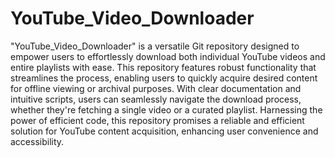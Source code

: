 # YouTube_Video_Downloader
"YouTube_Video_Downloader" is a versatile Git repository designed to empower users to effortlessly download both individual YouTube videos and entire playlists with ease. This repository features robust functionality that streamlines the process, enabling users to quickly acquire desired content for offline viewing or archival purposes. With clear documentation and intuitive scripts, users can seamlessly navigate the download process, whether they're fetching a single video or a curated playlist. Harnessing the power of efficient code, this repository promises a reliable and efficient solution for YouTube content acquisition, enhancing user convenience and accessibility.